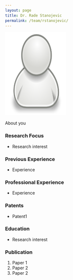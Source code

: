 ```yaml
---
layout: page
title: Dr. Rade Stanojevic
permalink: /team/rstanojevic/
---
```

![rstanojevic](/team/rstanojevic/small.png)


About you

### Research Focus
- Research interest 


### Previous Experience
- Experience


### Professional Experience
- Experience


### Patents
- Patent1


### Education
- Research interest 


### Publication 
1. Paper 1
2. Paper 2
3. Paper 2




